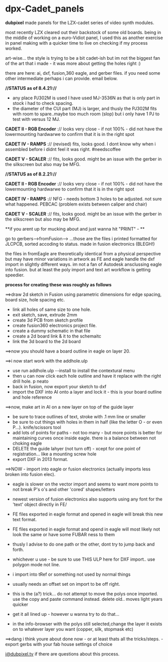 # dpx-Cadet_panels
**dubpixel** made panels for the LZX-cadet series of video synth modules.


most recently LZX cleared out their backstock of some old boards.
being in the middle of working on a euro-Vidiot panel, I used this as another exercise in panel making with a quicker time to live on checking if my process worked.

art-wise...
the style is trying to be a bit cadet-ish but im not the biggest fan of the art that i made - it was more about getting the holes right :)

there are here:
ai, dxf, fusion,360 eagle, and gerber files.
if you need some other intermediate perhaps i can provide. email below.


**//STATUS as of 8.4.21://**

- any place PJ302M is used I have used MJ-3536N as that is only part in stock i had to check spacing. 
- the diameter of the CUI part (MJ) is larger, and thusly the PJ302M fits with room to spare..maybe too much room (slop) but i only have 1 PJ to test with versus 12 MJ.


**CADET II  - RGB Encoder** :// looks very close -  if not 100% - did not have the lowermounting hardwarwe to confirm that it is in the right spot

**CADET IV - RAMPS** :// (revised) fits, looks good. I dont know why when i assembled before i didnt feel it was right. #needscoffee

**CADET V - SCALER** :// fits, looks good. might be an issue with the gerber in the silkscreen but also may be MFG. 


**//STATUS as of 8.2.21://**

**CADET II  - RGB Encoder** :// looks very close -  if not 100% - did not have the lowermounting hardwarwe to confirm that it is in the right spot

**CADET IV - RAMPS** :// NFG - needs bottom 3 holes to be adjusted. not sure what happened. PEBCAC (problem exists between caliper and chair)

**CADET V - SCALER** :// fits, looks good. might be an issue with the gerber in the silkscreen but also may be MFG. 





**if you arent up for mucking about and just wanna hit "PRINT" - **

go to gerbers-->fromFusion--> ...those are the files i printed formatted for JLCPCB, sorted accoding to status. made in fusion electronics (BLEGH!)

the files in fromEagle are theoretically identical from a physical perspective but may have minor variations in artwork as FE and eagle handle the dxf import in slightly different ways.
im not a fan of Autodesk ansclussing eagle into fusion.
but at least the poly import and text art workflow is getting speedier.


****process for creating these was roughly as follows****

==>draw 2d sketch in Fusion using parametric dimensions for edge spacing, board size, hole spacing etc.
- link all holes of same size to one hole.
- exit sketch, save, extrude 2mm
- create 3d PCB from sketch profile
- create fusion360 electronics project file.
- create a dummy schematic in that file
- create a 2d board link & it to the schemaitc
- link the 3d board to the 2d board

==>now you should have a board outline in eagle on layer 20. 

==>i now start work with the addhole.ulp
- use run addhole.ulp --install to install the contextural menu
- then u can now click each hole outline and have it replace with the right drill hole. p neato
- back in fusion, now export your sketch to dxf
- import the DXF into AI onto a layer and lock it - this is your board outline and hole reference

==>now, make art in AI  on a new layer on top of the guide layer
- be sure to trace outlines of text, stroke with .1 mm line or smaller
- be sure to cut things with holes in them in half (like the letter O  - or even P...). knife/scissors tool
- add lots of points for paths  - not too many - but more points is better for maintaining curves once inside eagle. there is a balance between not choking eagle
- DELETE the guide lahyer (not turn off) - xcept for one point of registration... like a mounting screw hole
- export DXF in 2013 format. 

==>NOW - import into eagle or fusion electronics (actually imports less broken into fusion elec).
 - eagle is slower on the vector import and seems to want more points to not break P's o's and other 'cored' shapes/letters
 - newest version of fusion electronics also supports using any font for the 'text' object directly in FE/
 - FE files exported in eagle format and opened in eagle will break this new text format.
 - FE files exported in eagle format and opend in eagle will most likely not look the same or have some FUBAR ness to them
 - thusly I advise to do one path or the other, dont try to jump back and forth.
 - whichever u use - be sure to use THIS ULP here for DXF import.. use polygon mode not line.

- i import into tRef or something not used by normal things 
- usually needs an offset set on import to be off right.
- this is the (a?) trick... do not attempt to move the polys once imported. use the copy and paste command instead. delete old.. moves light years quicker
- get it all lined up - however u wanna try to do that...
- in the info-browser with the polys still selected,change the layer it exists on to whatever layer you want (copper, silk, stopmask etc)

==>dang i think youre about done now - or at least thats all the tricks/steps.
-export gerbs with your fab house settings of choice

i@dubpixel.tv if there are questions about this process.
